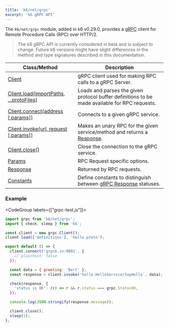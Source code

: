 ```yaml
---
title: 'k6/net/grpc'
excerpt: 'k6 gRPC API'
---
```


The `k6/net/grpc` module, added in k6 v0.29.0, provides a [gRPC](https://grpc.io/) client for Remote Procedure Calls (RPC) over HTTP/2.

<Blockquote mod="warning">

The k6 gRPC API is currently considered in beta and is subject to change. Future k6 versions might have slight differences in the method and type signatures described in this documentation.

</Blockquote>

| Class/Method                                                                                                        | Description                                                                                                     |
| ------------------------------------------------------------------------------------------------------------------- | --------------------------------------------------------------------------------------------------------------- |
| [Client](/javascript-api/k6-net-grpc/client)                                                                        | gRPC client used for making RPC calls to a gRPC Server.                                                         |
| [Client.load(importPaths, ...protoFiles)](/javascript-api/k6-net-grpc/client/client-load) | Loads and parses the given protocol buffer definitions to be made available for RPC requests.                   |
| [Client.connect(address [,params])](/javascript-api/k6-net-grpc/client/client-connect)               | Connects to a given gRPC service.                                                                               |
| [Client.invoke(url, request [,params])](/javascript-api/k6-net-grpc/client/client-invoke)        | Makes an unary RPC for the given service/method and returns a [Response](/javascript-api/k6-net-grpc/response). |
| [Client.close()](/javascript-api/k6-net-grpc/client/client-close)                                                   | Close the connection to the gRPC service.                                                                       |
| [Params](/javascript-api/k6-net-grpc/params)                                                                        | RPC Request specific options.                                                                                   |
| [Response](/javascript-api/k6-net-grpc/response)                                                                    | Returned by RPC requests.                                                                                       |
| [Constants](/javascript-api/k6-net-grpc/constants)                                                                  | Define constants to distinguish between [gRPC Response](/javascript-api/k6-net-grpc/response) statuses.         |

### Example

<CodeGroup labels={["grpc-test.js"]}>

```javascript
import grpc from 'k6/net/grpc';
import { check, sleep } from 'k6';

const client = new grpc.Client();
client.load(['definitions'], 'hello.proto');

export default () => {
  client.connect('grpcb.in:9001', {
    // plaintext: false
  });

  const data = { greeting: 'Bert' };
  const response = client.invoke('hello.HelloService/SayHello', data);

  check(response, {
    'status is OK': (r) => r && r.status === grpc.StatusOK,
  });

  console.log(JSON.stringify(response.message));

  client.close();
  sleep(1);
};
```

</CodeGroup>
